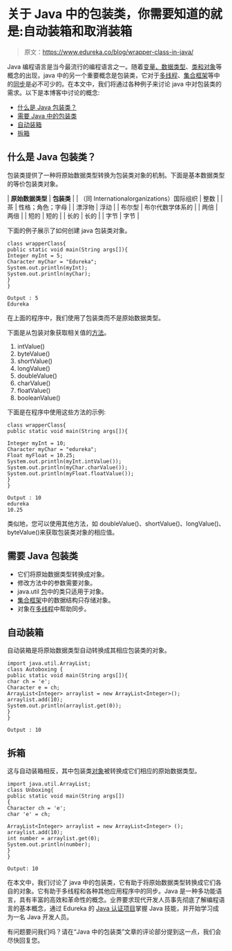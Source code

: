 # 关于 Java 中的包装类，你需要知道的就是:自动装箱和取消装箱

> 原文：<https://www.edureka.co/blog/wrapper-class-in-java/>

Java 编程语言是当今最流行的编程语言之一。随着[变量、数据类型](https://www.edureka.co/blog/data-types-in-java/)、[类和对象](https://www.edureka.co/blog/java-tutorial/#obj)等概念的出现，java 中的另一个重要概念是包装类，它对于[多线程](https://www.edureka.co/blog/java-thread/)、[集合框架](https://www.edureka.co/blog/java-collections/)等中的[同步](https://www.edureka.co/blog/synchronization-in-java/)是必不可少的。在本文中，我们将通过各种例子来讨论 java 中对包装类的需求。以下是本博客中讨论的概念:

*   [什么是 Java 包装类？](#wrapperclass)
*   [需要 Java 中的包装类](#need)
*   [自动装箱](#autoboxing)
*   [拆箱](#unboxing)

## **什么是 Java 包装类？**

包装类提供了一种将原始数据类型转换为包装类对象的机制。下面是基本数据类型的等价包装类对象。

| **原始数据类型** | **包装类** |
| （同 Internationalorganizations）国际组织 | 整数 |
| 茶 | 性格；角色；字母 |
| 漂浮物 | 浮动 |
| 布尔型 | 布尔代数学体系的 |
| 两倍 | 两倍 |
| 短的 | 短的 |
| 长的 | 长的 |
| 字节 | 字节 |

下面的例子展示了如何创建 java 包装类对象。

```
class wrapperClass{
public static void main(String args[]){
Integer myInt = 5;
Character myChar = "Edureka";
System.out.println(myInt);
System.out.println(myChar);
}
}

```

```
Output : 5
Edureka
```

在上面的程序中，我们使用了包装类而不是原始数据类型。

下面是从包装对象获取相关值的[方法](https://www.edureka.co/blog/methods-and-method-overloading-in-java/)。

1.  intValue()
2.  byteValue()
3.  shortValue()
4.  longValue()
5.  doubleValue()
6.  charValue()
7.  floatValue()
8.  booleanValue()

下面是在程序中使用这些方法的示例:

```
class wrapperClass{
public static void main(String args[]){

Integer myInt = 10;
Character myChar = "edureka";
Float myFloat = 10.25;
System.out.println(myInt.intValue());
System.out.println(myChar.charValue());
System.out.println(myFloat.floatValue());
}
}

```

```
Output : 10
edureka
10.25
```

类似地，您可以使用其他方法，如 doubleValue()、shortValue()、longValue()、byteValue()来获取包装类对象的相应值。

## **需要 Java 包装类**

*   它们将原始数据类型转换成对象。
*   修改方法中的参数需要对象。
*   java.util [包](https://www.edureka.co/blog/packages-in-java/)中的类只适用于对象。
*   [集合框架](https://www.edureka.co/blog/java-collections/)中的数据结构只存储对象。
*   对象在[多线程](https://www.edureka.co/blog/java-thread/#multithreading)中帮助同步。

## **自动装箱**

自动装箱是将原始数据类型自动转换成其相应包装类的对象。

```
import java.util.ArrayList;
class Autoboxing {
public static void main(String args[]){
char ch = 'e';
Character e = ch;
ArrayList<Integer> arraylist = new ArrayList<Integer>();
arraylist.add(10);
System.out.println(arraylist.get(0));
}
}

```

```
Output : 10
```

## **拆箱**

这与自动装箱相反，其中包装类[对象](https://www.edureka.co/blog/java-tutorial/#obj)被转换成它们相应的原始数据类型。

```
import java.util.ArrayList;
class Unboxing{
public static void main(String args[])
{
Character ch = 'e';
char 'e' = ch;

ArrayList<Integer> arraylist = new ArrayList<Integer> ();
arraylist.add(10);
int number = arraylist.get(0);
System.out.println(number);
}
}

```

```
Output: 10
```

在本文中，我们讨论了 java 中的包装类，它有助于将原始数据类型转换成它们各自的对象。它有助于多线程和各种其他应用程序中的同步。Java 是一种多功能语言，具有丰富的高效和革命性的概念。业界要求现代开发人员事先彻底了解编程语言的基本概念，通过 Edureka 的 [Java 认证项目](https://www.edureka.co/java-j2ee-training-course)掌握 Java 技能，并开始学习成为一名 Java 开发人员。

有问题要问我们吗？请在“Java 中的包装类”文章的评论部分提到这一点，我们会尽快回复您。